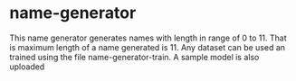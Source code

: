 # name-generator
This name generator generates names with length in range of 0 to 11. That is maximum length of a name generated is 11.
Any dataset can be used an trained using the file name-generator-train.
A sample model is also uploaded
